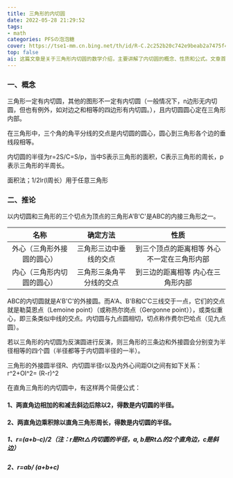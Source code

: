 ```yaml
---
title: 三角形的内切圆
date: 2022-05-28 21:29:52
tags:
- math
categories: PFSの泡泡糖
cover: https://tse1-mm.cn.bing.net/th/id/R-C.2c252b20c742e9beab2a7475f45d6928?rik=7eVqOHY5yPoi0w&riu=http%3a%2f%2fimg.blog.csdn.net%2f20160305105259896&ehk=vim3gyS6yebkEozyy2Lx1%2bH0qTkNb67doDWgmJs0jCU%3d&risl=&pid=ImgRaw&r=0
top: false
ai: 这篇文章是关于三角形内切圆的数学介绍，主要讲解了内切圆的概念、性质和公式。文章首先介绍了内切圆的定义，即与三角形三边相切的圆，以及内切圆的圆心和半径的计算方法。文章接着介绍了内切圆的推论，包括内切圆与三角形内接三角形、外接圆、勒莫恩点、费尔巴哈点、反演等的关系。文章然后介绍了内切圆与外接圆、内外心间距等的关系公式。文章最后介绍了直角三角形内切圆的两个简便公式。
---
```


### 一、概念

三角形一定有内切圆，其他的图形不一定有内切圆（一般情况下，n边形无内切圆，但也有例外，如对边之和相等的四边形有内切圆。），且内切圆圆心定在三角形内部。

在三角形中，三个角的角平分线的交点是内切圆的圆心，圆心到三角形各个边的垂线段相等。

内切圆的半径为r=2S/C=S/p，当中S表示三角形的面积，C表示三角形的周长，p表示三角形的半周长。

面积法；1/2lr(l周长）用于任意三角形

### 二、推论

以内切圆和三角形的三个切点为顶点的三角形A'B'C'是ABC的内接三角形之一。

|            名称            |         确定方法         |                    性质                     |
| :------------------------: | :----------------------: | :-----------------------------------------: |
| 外心（三角形外接圆的圆心） |  三角形三边中垂线的交点  | 到三个顶点的距离相等 外心不一定在三角形内部 |
| 内心（三角形内切圆的圆心） | 三角形三条角平分线的交点 |      到三边的距离相等 内心在三角形内部      |

ABC的内切圆就是A'B'C'的外接圆。而A'A、B'B和C'C三线交于一点，它们的交点就是勒莫恩点（Lemoine point）（或称热尔岗点（Gergonne point）），或类似重心，即三条类似中线的交点。内切圆与九点圆相切，切点称作费尔巴哈点（见九点圆）。

若以三角形的内切圆为反演圆进行反演，则三角形的三条边和外接圆会分别变为半径相等的四个圆（半径都等于内切圆半径的一半）。

三角形的外接圆半径R、内切圆半径r以及内外心间距OI之间有如下关系：
r^2+OI^2= (R-r)^2

在直角三角形的内切圆中，有这样两个简便公式：

#### 1、两直角边相加的和减去斜边后除以2，得数是内切圆的半径。

#### 2、两直角边乘积除以直角三角形周长，得数是内切圆的半径。

##### 1、r=(a+b-c)/2（注：r是Rt△内切圆的半径，a, b是Rt△的2个直角边，c是斜边）

##### 2、r=ab/ (a+b+c)
